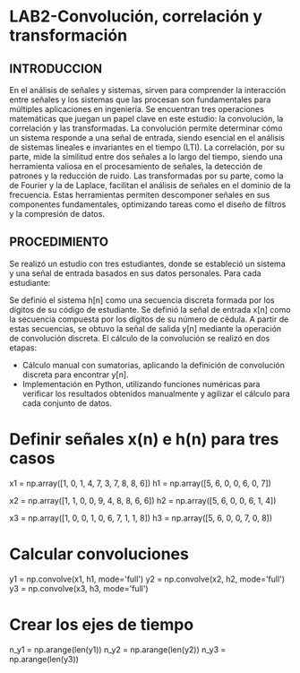 # LAB2-Convolución, correlación y transformación 
## INTRODUCCION 
En el análisis de señales y sistemas, sirven para comprender la interacción entre señales y los sistemas que las procesan son fundamentales para múltiples aplicaciones en ingeniería. Se encuentran tres operaciones matemáticas que juegan un papel clave en este estudio: la convolución, la correlación y las transformadas.
La convolución permite determinar cómo un sistema responde a una señal de entrada, siendo esencial en el análisis de sistemas lineales e invariantes en el tiempo (LTI). La correlación, por su parte, mide la similitud entre dos señales a lo largo del tiempo, siendo una herramienta valiosa en el procesamiento de señales, la detección de patrones y la reducción de ruido. Las transformadas por su parte, como la de Fourier y la de Laplace, facilitan el análisis de señales en el dominio de la frecuencia. Estas herramientas permiten descomponer señales en sus componentes fundamentales, optimizando tareas como el diseño de filtros y la compresión de datos.
## PROCEDIMIENTO 
Se realizó un estudio con tres estudiantes, donde se estableció un sistema y una señal de entrada basados en sus datos personales. Para cada estudiante:

Se definió el sistema h[n] como una secuencia discreta formada por los dígitos de su código de estudiante.
Se definió la señal de entrada x[n] como la secuencia compuesta por los dígitos de su número de cédula.
A partir de estas secuencias, se obtuvo la señal de salida y[n] mediante la operación de convolución discreta.
El cálculo de la convolución se realizó en dos etapas:
- Cálculo manual con sumatorias, aplicando la definición de convolución discreta para encontrar y[n].
- Implementación en Python, utilizando funciones numéricas para verificar los resultados obtenidos manualmente y agilizar el cálculo para cada conjunto de datos.
# Definir señales x(n) e h(n) para tres casos
x1 = np.array([1, 0, 1, 4, 7, 3, 7, 8, 8, 6])
h1 = np.array([5, 6, 0, 0, 6, 0, 7])

x2 = np.array([1, 1, 0, 0, 9, 4, 8, 8, 6, 6])
h2 = np.array([5, 6, 0, 0, 6, 1, 4])

x3 = np.array([1, 0, 0, 1, 0, 6, 7, 1, 1, 8])
h3 = np.array([5, 6, 0, 0, 7, 0, 8])

# Calcular convoluciones
y1 = np.convolve(x1, h1, mode='full')
y2 = np.convolve(x2, h2, mode='full')
y3 = np.convolve(x3, h3, mode='full')

# Crear los ejes de tiempo
n_y1 = np.arange(len(y1))
n_y2 = np.arange(len(y2))
n_y3 = np.arange(len(y3))
